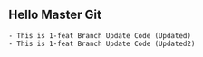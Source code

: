 ## Hello Master Git
    - This is 1-feat Branch Update Code (Updated)
    - This is 1-feat Branch Update Code (Updated2)